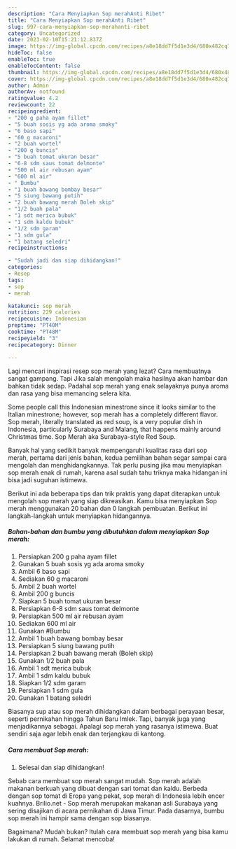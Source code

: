 ```yaml
---
description: "Cara Menyiapkan Sop merahAnti Ribet"
title: "Cara Menyiapkan Sop merahAnti Ribet"
slug: 997-cara-menyiapkan-sop-merahanti-ribet
category: Uncategorized
date: 2023-02-10T15:21:12.837Z
image: https://img-global.cpcdn.com/recipes/a8e18dd7f5d1e3d4/680x482cq70/sop-merah-foto-resep-utama.jpg
hideToc: false
enableToc: true
enableTocContent: false
thumbnail: https://img-global.cpcdn.com/recipes/a8e18dd7f5d1e3d4/680x482cq70/sop-merah-foto-resep-utama.jpg
cover: https://img-global.cpcdn.com/recipes/a8e18dd7f5d1e3d4/680x482cq70/sop-merah-foto-resep-utama.jpg
author: Admin
authorAv: notfound
ratingvalue: 4.2
reviewcount: 22
recipeingredient:
- "200 g paha ayam fillet"
- "5 buah sosis yg ada aroma smoky"
- "6 baso sapi"
- "60 g macaroni"
- "2 buah wortel"
- "200 g buncis"
- "5 buah tomat ukuran besar"
- "6-8 sdm saus tomat delmonte"
- "500 ml air rebusan ayam"
- "600 ml air"
- " Bumbu"
- "1 buah bawang bombay besar"
- "5 siung bawang putih"
- "2 buah bawang merah Boleh skip"
- "1/2 buah pala"
- "1 sdt merica bubuk"
- "1 sdm kaldu bubuk"
- "1/2 sdm garam"
- "1 sdm gula"
- "1 batang seledri"
recipeinstructions:

- "Sudah jadi dan siap dihidangkan!"
categories:
- Resep
tags:
- sop
- merah

katakunci: sop merah 
nutrition: 229 calories
recipecuisine: Indonesian
preptime: "PT40M"
cooktime: "PT48M"
recipeyield: "3"
recipecategory: Dinner

---
```



Lagi mencari inspirasi resep sop merah yang lezat? Cara membuatnya sangat gampang. Tapi Jika salah mengolah maka hasilnya akan hambar dan bahkan tidak sedap. Padahal sop merah yang enak selayaknya punya aroma dan rasa yang bisa memancing selera kita.


Some people call this Indonesian minestrone since it looks similar to the Italian minestrone; however, sop merah has a completely different flavor. Sop merah, literally translated as red soup, is a very popular dish in Indonesia, particularly Surabaya and Malang, that happens mainly around Christmas time. Sop Merah aka Surabaya-style Red Soup.

Banyak hal yang sedikit banyak mempengaruhi kualitas rasa dari sop merah, pertama dari jenis bahan, kedua pemilihan bahan segar sampai cara mengolah dan menghidangkannya. Tak perlu pusing jika mau menyiapkan sop merah enak di rumah, karena asal sudah tahu triknya maka hidangan ini bisa jadi suguhan istimewa.


Berikut ini ada beberapa tips dan trik praktis yang dapat diterapkan untuk mengolah sop merah yang siap dikreasikan. Kamu bisa menyiapkan Sop merah menggunakan 20 bahan dan 0 langkah pembuatan. Berikut ini langkah-langkah untuk menyiapkan hidangannya.

<!--inarticleads1-->

##### Bahan-bahan dan bumbu yang dibutuhkan dalam menyiapkan Sop merah:

1. Persiapkan 200 g paha ayam fillet
1. Gunakan 5 buah sosis yg ada aroma smoky
1. Ambil 6 baso sapi
1. Sediakan 60 g macaroni
1. Ambil 2 buah wortel
1. Ambil 200 g buncis
1. Siapkan 5 buah tomat ukuran besar
1. Persiapkan 6-8 sdm saus tomat delmonte
1. Persiapkan 500 ml air rebusan ayam
1. Sediakan 600 ml air
1. Gunakan  #Bumbu
1. Ambil 1 buah bawang bombay besar
1. Persiapkan 5 siung bawang putih
1. Persiapkan 2 buah bawang merah (Boleh skip)
1. Gunakan 1/2 buah pala
1. Ambil 1 sdt merica bubuk
1. Ambil 1 sdm kaldu bubuk
1. Siapkan 1/2 sdm garam
1. Persiapkan 1 sdm gula
1. Gunakan 1 batang seledri


Biasanya sup atau sop merah dihidangkan dalam berbagai perayaan besar, seperti pernikahan hingga Tahun Baru Imlek. Tapi, banyak juga yang menjadikannya sebagai. Apalagi sop merah yang rasanya istimewa. Buat sendiri saja agar lebih enak dan terjangkau di kantong. 

<!--inarticleads2-->

##### Cara membuat Sop merah:


1. Selesai dan siap dihidangkan!

Sebab cara membuat sop merah sangat mudah. Sop merah adalah makanan berkuah yang dibuat dengan sari tomat dan kaldu. Berbeda dengan sop tomat di Eropa yang pekat, sop merah di Indonesia lebih encer kuahnya. Brilio.net - Sop merah merupakan makanan asli Surabaya yang sering disajikan di acara pernikahan di Jawa Timur. Pada dasarnya, bumbu sop merah ini hampir sama dengan sop biasanya. 

Bagaimana? Mudah bukan? Itulah cara membuat sop merah yang bisa kamu lakukan di rumah. Selamat mencoba!
